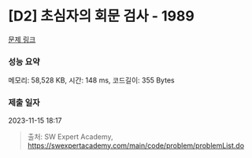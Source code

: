 # [D2] 초심자의 회문 검사 - 1989 

[문제 링크](https://swexpertacademy.com/main/code/problem/problemDetail.do?contestProbId=AV5PyTLqAf4DFAUq) 

### 성능 요약

메모리: 58,528 KB, 시간: 148 ms, 코드길이: 355 Bytes

### 제출 일자

2023-11-15 18:17



> 출처: SW Expert Academy, https://swexpertacademy.com/main/code/problem/problemList.do